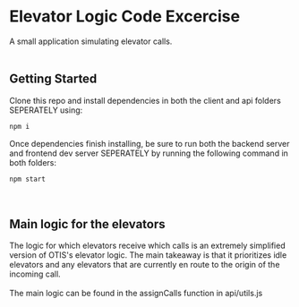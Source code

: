 # Elevator Logic Code Excercise

A small application simulating elevator calls.
<br/>
<br/>

## Getting Started

Clone this repo and install dependencies in both the client and api folders SEPERATELY using:

```bash
npm i
```

Once dependencies finish installing, be sure to run both the backend server and frontend dev server SEPERATELY by running the following command in both folders:

```bash
npm start
```
<br/>

## Main logic for the elevators

The logic for which elevators receive which calls is an extremely simplified version of OTIS's elevator logic. The main takeaway is that it prioritizes idle elevators and any elevators that are currently en route to the origin of the incoming call.
<br/>
<br/>
The main logic can be found in the assignCalls function in api/utils.js
